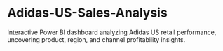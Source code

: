 # Adidas-US-Sales-Analysis
Interactive Power BI dashboard analyzing Adidas US retail performance, uncovering product, region, and channel profitability insights.
